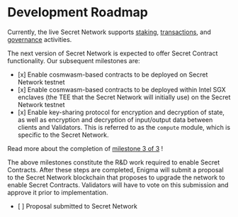 <slim-column>

# Development Roadmap


Currently, the live Secret Network supports [staking](/validators-and-full-nodes/secret-nodes.html), [transactions](/protocol/transactions.html), and [governance](/protocol/governance.html) activities.

The next version of Secret Network is expected to offer Secret Contract functionality. Our subsequent milestones are:

*   \[x\] Enable cosmwasm-based contracts to be deployed on Secret Network testnet
*   \[x\] Enable cosmwasm-based contracts to be deployed within Intel SGX enclaves (the TEE that the Secret Network will initially use) on the Secret Network testnet
*   \[x\] Enable key-sharing protocol for encryption and decryption of state, as well as encryption and decryption of input/output data between clients and Validators. This is referred to as the `compute` module, which is specific to the Secret Network.

Read more about the completion of [milestone 3 of 3](https://blog.scrt.network/secret-contracts-update-milestone-3-of-3-is-complete) !

The above milestones constitute the R&D work required to enable Secret Contracts. After these steps are completed, Enigma will submit a proposal to the Secret Network blockchain that proposes to upgrade the network to enable Secret Contracts. Validators will have to vote on this submission and approve it prior to implementation.

*   \[ \] Proposal submitted to Secret Network



</slim-column>